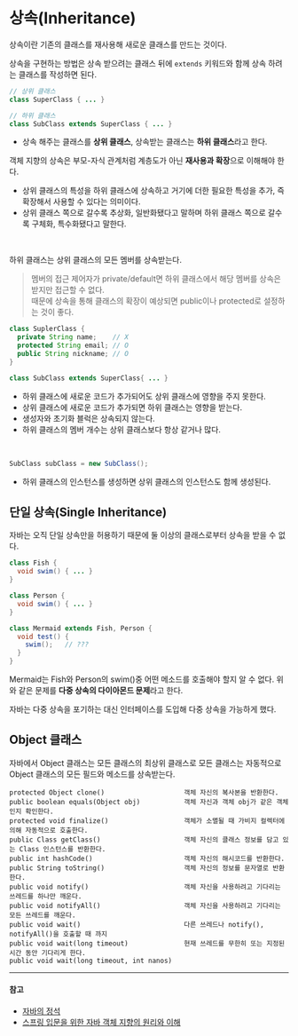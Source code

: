 # 상속(Inheritance)

상속이란 기존의 클래스를 재사용해 새로운 클래스를 만드는 것이다.

상속을 구현하는 방법은 상속 받으려는 클래스 뒤에 `extends` 키워드와 함께 상속 하려는 클래스를 작성하면 된다.

```java
// 상위 클래스
class SuperClass { ... }

// 하위 클래스
class SubClass extends SuperClass { ... }
```

- 상속 해주는 클래스를 **상위 클래스**, 상속받는 클래스는 **하위 클래스**라고 한다.

객체 지향의 상속은 부모-자식 관계처럼 계층도가 아닌 **재사용과 확장**으로 이해해야 한다.

- 상위 클래스의 특성을 하위 클래스에 상속하고 거기에 더한 필요한 특성을 추가, 즉 확장해서 사용할 수 있다는 의미이다.
- 상위 클래스 쪽으로 갈수록 추상화, 일반화됐다고 말하며 하위 클래스 쪽으로 갈수록 구체화, 특수화됐다고 말한다.

<br/>

하위 클래스는 상위 클래스의 모든 멤버를 상속받는다.

> 멤버의 접근 제어자가 private/default면 하위 클래스에서 해당 멤버를 상속은 받지만 접근할 수 없다. <br/>
> 때문에 상속을 통해 클래스의 확장이 예상되면 public이나 protected로 설정하는 것이 좋다.

```java
class SuplerClass {
  private String name;    // X
  protected String email; // O
  public String nickname; // O
}

class SubClass extends SuperClass{ ... }
```

- 하위 클래스에 새로운 코드가 추가되어도 상위 클래스에 영향을 주지 못한다.
- 상위 클래스에 새로운 코드가 추가되면 하위 클래스는 영향을 받는다.
- 생성자와 초기화 블럭은 상속되지 않는다.
- 하위 클래스의 멤버 개수는 상위 클래스보다 항상 같거나 많다.

<br/>

```java
SubClass subClass = new SubClass();
```

- 하위 클래스의 인스턴스를 생성하면 상위 클래스의 인스턴스도 함께 생성된다.

## 단일 상속(Single Inheritance)

자바는 오직 단일 상속만을 허용하기 때문에 둘 이상의 클래스로부터 상속을 받을 수 없다.

```java
class Fish { 
  void swim() { ... }
}

class Person {
  void swim() { ... }
}

class Mermaid extends Fish, Person { 
  void test() {
    swim();   // ???
  }
}
```

Mermaid는 Fish와 Person의 swim()중 어떤 메소드를 호출해야 할지 알 수 없다. 위와 같은 문제를 **다중 상속의 다이아몬드 문제**라고 한다.

자바는 다중 상속을 포기하는 대신 인터페이스를 도입해 다중 상속을 가능하게 했다.

## Object 클래스

자바에서 Object 클래스는 모든 클래스의 최상위 클래스로 모든 클래스는 자동적으로 Object 클래스의 모든 필드와 메소드를 상속받는다.

```text
protected Object clone()                    객체 자신의 복사본을 반환한다.
public boolean equals(Object obj)           객체 자신과 객체 obj가 같은 객체인지 확인한다.
protected void finalize()                   객체가 소멸될 때 가비지 컬렉터에 의해 자동적으로 호출한다.  
public Class getClass()                     객체 자신의 클래스 정보를 담고 있는 Class 인스턴스를 반환한다.
public int hashCode()                       객체 자신의 해시코드를 반환한다.
public String toString()                    객체 자신의 정보를 문자열로 반환한다.
public void notify()                        객체 자신을 사용하려고 기다리는 쓰레드를 하나만 깨운다.
public void notifyAll()                     객체 자신을 사용하려고 기다리는 모든 쓰레드를 깨운다.  
public void wait()                          다른 쓰레드나 notify(), notifyAll()을 호출할 때 까지
public void wait(long timeout)              현재 쓰레드를 무한히 또는 지정된 시간 동안 기다리게 한다.
public void wait(long timeout, int nanos)
```

---

#### 참고

- [자바의 정석](http://www.yes24.com/Product/Goods/24259565)
- [스프링 입문을 위한 자바 객체 지향의 원리와 이해](http://www.yes24.com/Product/Goods/17350624)
